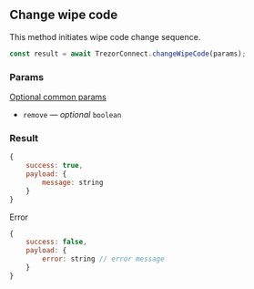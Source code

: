 ## Change wipe code

This method initiates wipe code change sequence.

```javascript
const result = await TrezorConnect.changeWipeCode(params);
```

### Params

[Optional common params](commonParams.md)

-   `remove` — _optional_ `boolean`

### Result

```javascript
{
    success: true,
    payload: {
        message: string
    }
}

```

Error

```javascript
{
    success: false,
    payload: {
        error: string // error message
    }
}
```
